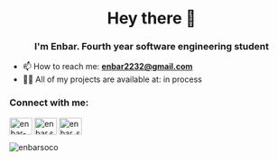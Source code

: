 <h1 align="center">Hey there 👋</h1>
<h3 align="center">I'm Enbar. Fourth year software engineering student</h3>

- 📫 How to reach me: **enbar2232@gmail.com**
- 👨‍💻 All of my projects are available at: in process

<h3 align="left">Connect with me:</h3>
<p align="left">
<a href="https://linkedin.com/in/enbar-socolovsky-b2514220a/" target="blank"><img align="center" src="https://raw.githubusercontent.com/rahuldkjain/github-profile-readme-generator/master/src/images/icons/Social/linked-in-alt.svg" alt="enbar-socolovsky" height="30" width="40" /></a>
<a href="https://fb.com/enbar.sokolovsky" target="blank"><img align="center" src="https://raw.githubusercontent.com/rahuldkjain/github-profile-readme-generator/master/src/images/icons/Social/facebook.svg" alt="enbar.socolovsky" height="30" width="40" /></a>
<a href="https://instagram.com/enbar_soco" target="blank"><img align="center" src="https://raw.githubusercontent.com/rahuldkjain/github-profile-readme-generator/master/src/images/icons/Social/instagram.svg" alt="enbar_soco" height="30" width="40" /></a>
</p>

<p><img align="center" src="https://github-readme-stats.vercel.app/api/top-langs?username=enbarsoco&show_icons=true&locale=en&layout=compact" alt="enbarsoco" /></p>
